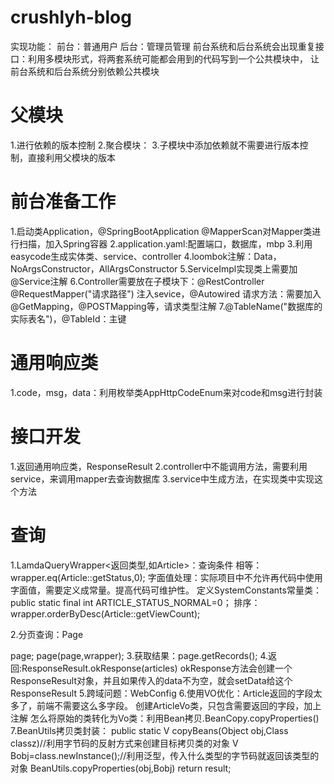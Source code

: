 # crushlyh-blog
实现功能：
前台：普通用户
后台：管理员管理
前台系统和后台系统会出现重复接口：利用多模块形式，将两套系统可能都会用到的代码写到一个公共模块中，
                                让前台系统和后台系统分别依赖公共模块
# 父模块
1.进行依赖的版本控制<dependencyManagement>
2.聚合模块：<Modules>
3.子模块中添加依赖就不需要进行版本控制，直接利用父模块的版本
# 前台准备工作
1.启动类Application，@SpringBootApplication @MapperScan对Mapper类进行扫描，加入Spring容器
2.application.yaml:配置端口，数据库，mbp
3.利用easycode生成实体类、service、controller
4.loombok注解：Data，NoArgsConstructor，AllArgsConstructor
5.ServiceImpl实现类上需要加@Service注解
6.Controller需要放在子模块下：@RestController @RequestMapper("请求路径")
  注入sevice，@Autowired
  请求方法：需要加入@GetMapping，@POSTMapping等，请求类型注解
7.@TableName("数据库的实际表名")，@TableId：主键
# 通用响应类
1.code，msg，data：利用枚举类AppHttpCodeEnum来对code和msg进行封装

# 接口开发
1.返回通用响应类，ResponseResult
2.controller中不能调用方法，需要利用service，来调用mapper去查询数据库
3.service中生成方法，在实现类中实现这个方法
# 查询
1.LamdaQueryWrapper<返回类型,如Article>：查询条件
  相等：wrapper.eq(Article::getStatus,0);
      字面值处理：实际项目中不允许再代码中使用字面值，需要定义成常量。提高代码可维护性。
      定义SystemConstants常量类：public static final int ARTICLE_STATUS_NORMAL=0；
  排序：wrapper.orderByDesc(Article::getViewCount);
  
2.分页查询：Page<Article> page;
           page(page,wrapper);
3.获取结果：page.getRecords();
4.返回:ResponseResult.okResponse(articles)
      okResponse方法会创建一个ResponseResult对象，并且如果传入的data不为空，就会setData给这个ResponseResult
5.跨域问题：WebConfig
6.使用VO优化：Article返回的字段太多了，前端不需要这么多字段。
             创建ArticleVo类，只包含需要返回的字段，加上注解
  怎么将原始的类转化为Vo类：利用Bean拷贝.BeanCopy.copyProperties() 
7.BeanUtils拷贝类封装：
  public static <V> V copyBeans(Object obj,Class<V> classz)//利用字节码的反射方式来创建目标拷贝类的对象
          V Bobj=class.newInstance();//利用泛型，传入什么类型的字节码就返回该类型的对象
          BeanUtils.copyProperties(obj,Bobj)
          return result;
